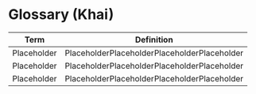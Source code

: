 # Glossary (Khai)

| Term          | Definition                              |
|---------------|-----------------------------------------|
| Placeholder      | PlaceholderPlaceholderPlaceholderPlaceholder |
| Placeholder           | PlaceholderPlaceholderPlaceholderPlaceholder |
| Placeholder       | PlaceholderPlaceholderPlaceholderPlaceholder |